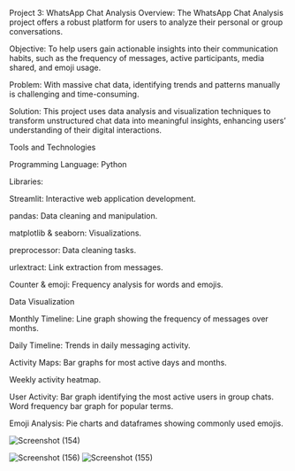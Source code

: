 Project 3: WhatsApp Chat Analysis
Overview:
The WhatsApp Chat Analysis project offers a robust platform for users to analyze their personal or group conversations.

Objective: To help users gain actionable insights into their communication habits, such as the frequency of messages, active participants, media shared, and emoji usage.

Problem: With massive chat data, identifying trends and patterns manually is challenging and time-consuming.

Solution: This project uses data analysis and visualization techniques to transform unstructured chat data into meaningful insights, enhancing users’ understanding of their digital interactions.


Tools and Technologies

Programming Language: Python

Libraries:

Streamlit: Interactive web application development.

pandas: Data cleaning and manipulation.

matplotlib & seaborn: Visualizations.

preprocessor: Data cleaning tasks.

urlextract: Link extraction from messages.

Counter & emoji: Frequency analysis for words and emojis.

Data Visualization

Monthly Timeline: Line graph showing the frequency of messages over months.

Daily Timeline: Trends in daily messaging activity.

Activity Maps: Bar graphs for most active days and months.

Weekly activity heatmap.

User Activity:  Bar graph identifying the most active users in group chats.
Word frequency bar graph for popular terms.

Emoji Analysis: Pie charts and dataframes showing commonly used emojis.

![Screenshot (154)](https://github.com/user-attachments/assets/a1bdbf39-368b-4d30-94d1-3f4089a011ae)

![Screenshot (156)](https://github.com/user-attachments/assets/c4dbc8a2-6ac3-4c54-b7dd-52d0fb0223f5)
![Screenshot (155)](https://github.com/user-attachments/assets/b8bf1467-a118-41af-a9d1-1a587a34111f)

